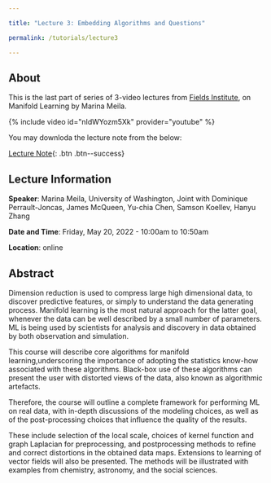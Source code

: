```yaml
---

title: "Lecture 3: Embedding Algorithms and Questions"

permalink: /tutorials/lecture3

---
```


About
----------------

This is the last part of series of 3-video lectures from [Fields Institute](http://www.fields.utoronto.ca/), on Manifold Learning by Marina Meila.

{% include video id="nIdWYozm5Xk" provider="youtube" %}

You may downloda the lecture note from the below:

[<i class="fas fa-download"></i> Lecture Note](https://sites.stat.washington.edu/mmp/Talks/mani-fields22-goodnotes2-3.pdf){: .btn .btn--success}

Lecture Information
---------------------

**Speaker**: 
Marina Meila, University of Washington, Joint with Dominique Perrault-Joncas, James McQueen, Yu-chia Chen, Samson Koellev, Hanyu Zhang

**Date and Time**: 
Friday, May 20, 2022 - 10:00am to 10:50am

**Location**: 
online

Abstract
----------------

Dimension reduction is used to compress large high dimensional data, to discover predictive features, or simply to understand the data generating process. Manifold learning is the most natural approach for the latter goal, whenever the data can be well described by a small number of parameters. ML is being used by scientists for analysis and discovery in data obtained by both observation and simulation.

This course will describe core algorithms for manifold learning,underscoring the importance of adopting the statistics know-how associated with these algorithms. Black-box use of these algorithms can present the user with distorted views of the data, also known as algorithmic artefacts.

Therefore, the course will outline a complete framework for performing ML on real data, with in-depth discussions of the modeling choices, as well as of the post-processing choices that influence the quality of the results.

These include selection of the local scale, choices of kernel function and graph Laplacian for preprocessing, and postprocessing methods to refine and correct distortions in the obtained data maps. Extensions to learning of vector fields will also be presented. The methods will be illustrated with examples from chemistry, astronomy, and the social sciences.